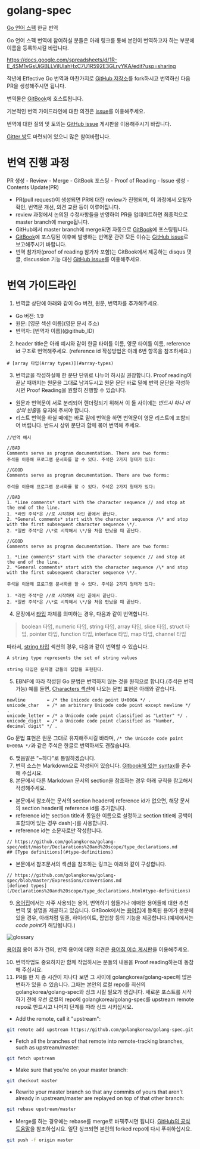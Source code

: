 # golang-spec
[Go 언어 스펙](https://golang.org/ref/spec) 한글 번역

Go 언어 스펙 번역에 참여하실 분들은 아래 링크를 통해 본인이 번역하고자 하는 부분에 이름을 등록하시길 바랍니다.

https://docs.google.com/spreadsheets/d/1R-E_4SM1vGsUiGBLLVilUlahHxC7U1R592E3GLryYKA/edit?usp=sharing

작년에 Effective Go 번역과 마찬가지로 [GitHub 저장소](
https://github.com/golangkorea/golang-spec)를 fork하시고 번역하신 다음 PR을 생성해주시면 됩니다.

번역물은 [GitBook](https://www.gitbook.com/book/gosudaweb/go-language-specification-in-korean/details)에 호스트됩니다.

기본적인 번역 가이드라인에 대한 의견은 [issue](https://github.com/golangkorea/golang-spec/issues/2)를 이용해주세요. 

번역에 대한 질의 및 토의는 [GitHub issue](https://github.com/golangkorea/golang-spec/issues/) 게시판을 이용해주시기 바랍니다.

[Gitter 방](https://gitter.im/golang-korean-community/go-spec-in-korean?utm_source=share-link&utm_medium=link&utm_campaign=share-link)도 마련되어 있으니 많은 참여바랍니다.

# 번역 진행 과정

PR 생성 - Review - Merge - GitBook 포스팅 - Proof of Reading - Issue 생성 - Contents Update(PR)

- PR(pull request)이 생성되면 PR에 대한 review가 진행되며, 이 과정에서 오탈자 확인, 번역문 개선, 의견 교환 등이 이루어집니다. 
- review 과정에서 논의된 수정사항들을 반영하여 PR을 업데이트하면 최종적으로 master branch에 merge됩니다.
- GitHub에서 master branch에 merge되면 자동으로 [GitBook](https://www.gitbook.com/book/gosudaweb/go-language-specification-in-korean/details)에 포스팅됩니다. 
- [GitBook](https://www.gitbook.com/book/gosudaweb/go-language-specification-in-korean/details)에 포스팅된 이후에 발생하는 번역문 관련 모든 이슈는 [GitHub issue](https://github.com/golangkorea/golang-spec/issues/)로 보고해주시기 바랍니다.
- 번역 참가자(proof of reading 참가자 포함)는 GitBook에서 제공하는 disqus 댓글, discussion 기능 대신 [GitHub issue](https://github.com/golangkorea/golang-spec/issues/)를 이용해주세요.

# 번역 가이드라인

1. 번역글 상단에 아래와 같이 Go 버전, 원문, 번역자를 추가해주세요.

* Go 버전: 1.9
* 원문: \[영문 섹션 이름\]\(영문 문서 주소\)
* 번역자: \[번역자 이름\]\(@github_ID\)

2. header title은 아래 예시와 같이 한글 타이틀 이름, 영문 타이틀 이름, reference id 구조로 번역해주세요. (reference id 작성방법은 아래 6번 항목을 참조하세요.)

```
# [array 타입(Array types)](#array-types)
```

3. 번역글을 작성하실때 한 문단 단위로 나누어 하시길 권장합니다. Proof reading이 끝날 때까지는 원문을 그대로 남겨두시고 원문 문단 바로 밑에 번역 문단을 작성하시면 Proof Reading을 원할히 진행할 수 있습니다.

* 원문과 번역문이 서로 분리되어 렌더링되기 위해서 이 둘 사이에는 *반드시 하나 이상의 빈줄*을 유지해 주셔야 합니다.
* 리스트 번역을 하실 때에는 바로 밑에 번역을 하면 번역문이 영문 리스트에 포함되어 버립니다. 반드시 상위 문단과 함께 묶어 번역해 주세요.

```
//번역 예시

//BAD
Comments serve as program documentation. There are two forms:
주석을 이용해 프로그램 문서화를 할 수 있다. 주석은 2가지 형태가 있다:

//GOOD
Comments serve as program documentation. There are two forms:

주석을 이용해 프로그램 문서화를 할 수 있다. 주석은 2가지 형태가 있다:

//BAD
1. *Line comments* start with the character sequence // and stop at the end of the line.
1. *라인 주석*은 //로 시작하며 라인 끝에서 끝난다.
2. *General comments* start with the character sequence /\* and stop with the first subsequent character sequence \*/.
2. *일반 주석*은 /\*로 시작해서 \*/을 처음 만났을 때 끝난다. 

//GOOD
Comments serve as program documentation. There are two forms:

1. *Line comments* start with the character sequence // and stop at the end of the line.
2. *General comments* start with the character sequence /\* and stop with the first subsequent character sequence \*/.

주석을 이용해 프로그램 문서화를 할 수 있다. 주석은 2가지 형태가 있다:

1. *라인 주석*은 //로 시작하며 라인 끝에서 끝난다.
2. *일반 주석*은 /\*로 시작해서 \*/을 처음 만났을 때 끝난다. 
```

4. 문장에서 [타입](https://gosudaweb.gitbooks.io/go-language-specification-in-korean/content/Types/) 자체를 의미하는 경우, 다음과 같이 번역합니다. 

> boolean 타입, numeric 타입, string 타입, array 타입, slice 타입, struct 타입, pointer 타입, function 타입, interface 타입, map 타입, channel 타입

따라서, [string 타입](https://gosudaweb.gitbooks.io/go-language-specification-in-korean/content/Types/string_types.html) 섹션의 경우, 다음과 같이 번역할 수 있습니다. 

```
A string type represents the set of string values

string 타입은 문자열 값들의 집합을 표현한다.
```

5. EBNF에 따라 작성된 Go 문법은 번역하지 않는 것을 원칙으로 합니다.(주석은 번역 가능) 예를 들면,  [Characters 섹션](https://golang.org/ref/spec#Characters)에 나오는 문법 표현은 아래와 같습니다.

```
newline        = /* the Unicode code point U+000A */ .
unicode_char   = /* an arbitrary Unicode code point except newline */ .
unicode_letter = /* a Unicode code point classified as "Letter" */ .
unicode_digit  = /* a Unicode code point classified as "Number, decimal digit" */ .
```

Go 문법 표현은 원문 그대로 유지해주시길 바라며, `/* the Unicode code point U+000A */`과 같은 주석은 한글로 번역하셔도 괜찮습니다.

6. 맺음말은 "~하다"로 통일하겠습니다.
7. 번역 소스는 Markdown으로 작성되어 있습니다. [Gitbook에 있는 syntax](https://toolchain.gitbook.com/syntax/markdown.html)를 준수해 주십시요.
8. 본문에서 다른 Markdown 문서의 section을 참조하는 경우 아래 규칙을 참고해서 작성해주세요.
* 본문에서 참조하는 문서의 section header에 reference id가 없으면, 해당 문서의 section header에 reference id를 추가합니다.
* reference id는 section title과 동일한 이름으로 설정하고 section title에 공백이 포함되어 있는 경우 dash(-)를 사용합니다.
* reference id는 소문자로만 작성합니다.

```
// https://github.com/golangkorea/golang-spec/edit/master/Declarations%20and%20scope/type_declarations.md
## [Type definitions](#type-definitions)
```

* 본문에서 참조문서의 섹션을 참조하는 링크는 아래와 같이 구성합니다.

```
// https://github.com/golangkorea/golang-spec/blob/master/Expressions/conversions.md
[defined types](/Declarations%20and%20scope/type_declarations.html#type-definitions)
```

9. [용어집](https://github.com/golangkorea/golang-spec/blob/master/GLOSSARY.md)에서는 자주 사용되는 용어, 번역하기 힘들거나 애매한 용어들에 대한 추천 번역 및 설명을 제공하고 있습니다. GitBook에서는 [용어집](https://github.com/golangkorea/golang-spec/blob/master/GLOSSARY.md)에 등록된 용어가 본문에 있을 경우, 아래처럼 밑줄, 하이라이트, 팝업창 등의 기능을 제공합니다.(예제에서는 *code point*가 해당됩니다.)

![glossary](https://user-images.githubusercontent.com/8563047/33648108-b1b31814-da9b-11e7-9189-e42ba01c4137.png)

[용어집](https://github.com/golangkorea/golang-spec/blob/master/GLOSSARY.md) 용어 추가 건의, 번역 용어에 대한 의견은 [용어집 이슈 게시판](https://github.com/golangkorea/golang-spec/issues/105)을 이용해주세요.
 
10. 번역작업도 중요하지만 함께 작업하시는 분들의 내용을 Proof reading하는데 동참해 주십시요.
11. PR를 한 지 좀 시간이 지나다 보면 그 사이에 golangkorea/golang-spec에 많은 변화가 있을 수 있습니다. 그때는 본인의 로컬 repo를 최신의 golangkorea/golang-spec와 싱크 시킬 필요가 생깁니다. 새로운 포스트를 시작하기 전에 우선 로컬의 repo에 golangkorea/golang-spec를 upstream remote repo로 만드시고 나머지 단계를 따라 싱크 시키십시요.

* Add the remote, call it "upstream":
```bash
git remote add upstream https://github.com/golangkorea/golang-spec.git
```

* Fetch all the branches of that remote into remote-tracking branches, such as upstream/master:
```bash
git fetch upstream
```

* Make sure that you're on your master branch:
```bash
git checkout master
```

* Rewrite your master branch so that any commits of yours that aren't already in upstream/master are replayed on top of that other branch:
```bash
git rebase upstream/master
```
* Merge를 하는 경우에는 rebase를 merge로 바꿔주시면 됩니다. [GitHub의 공식 도움말](https://help.github.com/articles/syncing-a-fork/)을 참조하십시요. 일단 싱크되면 본인의 forked repo에 다시 푸쉬하십시요.
```bash
git push -f origin master
```
